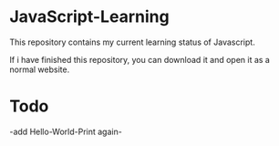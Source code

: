 # JavaScript-Learning

This repository contains my current learning status of Javascript.

If i have finished this repository, you can download it and open it as a normal website.

# Todo
-add Hello-World-Print again-
